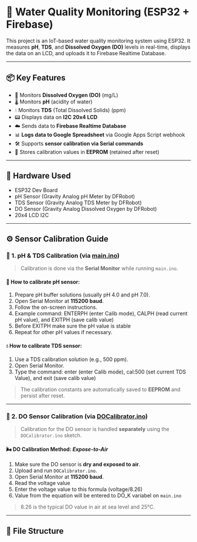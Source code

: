 # 🌊 Water Quality Monitoring (ESP32 + Firebase)

This project is an IoT-based water quality monitoring system using ESP32. It measures **pH**, **TDS**, and **Dissolved Oxygen (DO)** levels in real-time, displays the data on an LCD, and uploads it to Firebase Realtime Database.

---

## 📦 Key Features

- 🚰 Monitors **Dissolved Oxygen (DO)** (mg/L)
- 🌡️ Monitors **pH** (acidity of water)
- 💧 Monitors **TDS** (Total Dissolved Solids) (ppm)
- 📟 Displays data on **I2C 20x4 LCD**
- ☁️ Sends data to **Firebase Realtime Database**
- 📊 **Logs data to Google Spreadsheet** via Google Apps Script webhook
- 🛠️ Supports **sensor calibration via Serial commands**
- 💾 Stores calibration values in **EEPROM** (retained after reset)

---

## 🔧 Hardware Used

- ESP32 Dev Board
- pH Sensor (Gravity Analog pH Meter by DFRobot)
- TDS Sensor (Gravity Analog TDS Meter by DFRobot)
- DO Sensor (Gravity Analog Dissolved Oxygen by DFRobot)
- 20x4 LCD I2C

---

## ⚙️ Sensor Calibration Guide

### 🔹 1. pH & TDS Calibration (via [main.ino](https://github.com/SentaFito53/aquaculture-iot-monitoring/blob/main/main/main.ino))

> Calibration is done via the **Serial Monitor** while running `main.ino`.

#### 🧪 How to calibrate pH sensor:
1. Prepare pH buffer solutions (usually pH 4.0 and pH 7.0).
2. Open Serial Monitor at **115200 baud**.
3. Follow the on-screen instructions.
4. Example command: ENTERPH (enter Calib mode), CALPH (read current pH value), and EXITPH (save calib value)
5. Before EXITPH make sure the pH value is stable
6. Repeat for other pH values if necessary.

#### 💧 How to calibrate TDS sensor:
1. Use a TDS calibration solution (e.g., 500 ppm).
2. Open Serial Monitor.
3. Type the command: enter (enter Calib mode), cal:500 (set current TDS Value), and exit (save calib value)

> The calibration constants are automatically saved to **EEPROM** and persist after reset.

---

### 🔹 2. DO Sensor Calibration (via [DOCalibrator.ino](https://github.com/SentaFito53/aquaculture-iot-monitoring/blob/main/DOCalibrator/DOCalibrator.ino))

> Calibration for the DO sensor is handled **separately** using the `DOCalibrator.ino` sketch.

#### 🌬️ DO Calibration Method: *Expose-to-Air*
1. Make sure the DO sensor is **dry and exposed to air**.
2. Upload and run `DOCalibrator.ino`.
3. Open Serial Monitor at **115200 baud**.
4. Read the voltage value
5. Enter the voltage value to this formula (voltage/8.26)
6. Value from the equation will be entered to DO_K variabel on `main.ino`
> 8.26 is the typical DO value in air at sea level and 25°C.

---

## 📁 File Structure

